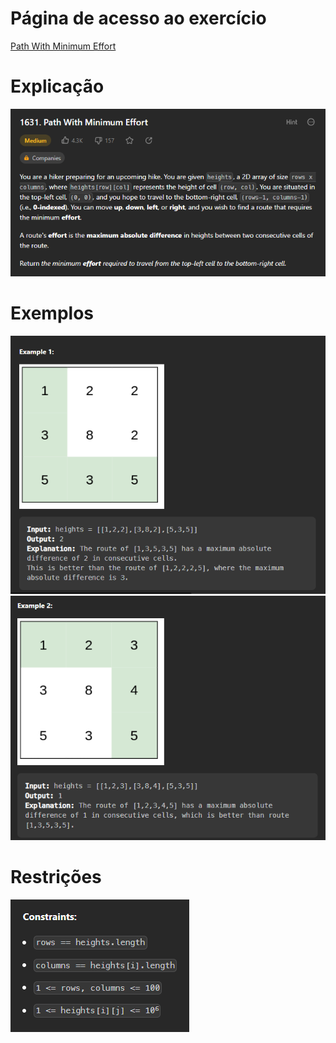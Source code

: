 # Página de acesso ao exercício
[Path With Minimum Effort](https://leetcode.com/problems/path-with-minimum-effort/description/)<br>
# Explicação
![Explicação](../assets/PathWithMinimumEffort_Explicacao.png)
# Exemplos
![Exemplo 1](../assets/PathWithMinimumEffort_Exemplo1.png)
![Exemplo 2](../assets/PathWithMinimumEffort_Exemplo2.png)
# Restrições
![Restrições](../assets/PathWithMinimumEffort_Restricoes.png)
